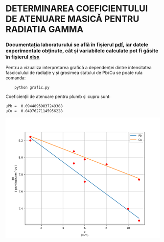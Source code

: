 # DETERMINAREA COEFICIENTULUI DE ATENUARE MASICĂ PENTRU RADIATIA GAMMA

### Documentația laboraturului se află în fișierul [pdf](./Determinarea_coeficientului_de_atenuare_masica_pentru_radiatia_GAMMA.pdf), iar datele experimentale obținute, cât și variabilele calculate pot fi găsite în fișierul [xlsx](./tabel.xlsx)

Pentru a vizualiza interpretarea grafică a dependenței dintre intensitatea fasciculului de radiație γ și grosimea statului de Pb/Cu se poate rula comanda:

```
    python grafic.py
```

Coeficienții de atenuare pentru plumb și cupru sunt:

```
μPb =  0.09448959837249388
μCu =  0.04976271145956228
```

<img src="./Figure_1.png">
